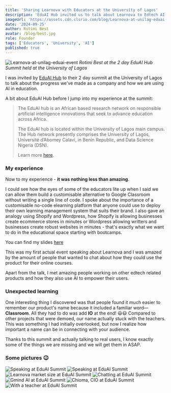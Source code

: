 ```yaml
---
title: 'Sharing Learnova with Educators at the University of Lagos'
description: 'EduAI Hub invited us to talk about Learnova to Edtech AI reserchers and educators at the University of Lagos, Nigeria'
imageUrl: 'https://assets.cdn.clsrio.com/blog/Learnova-at-unilag-eduai-research.png'
date: '2024-09-25'
author: Rotimi Best
avatar: /blog/best.jpg
role: Founder
tags: ['Educators', 'University', 'AI']
published: true
---
```


![Learnova-at-unilag-eduai-event](https://assets.cdn.clsrio.com/blog/Learnova-at-unilag-eduai-research.png)
_Rotimi Best at the 2 day EduAI Hub Summit held at the University of Lagos_

I was invited by [EduAI Hub](https://eduaihub.org/) to their 2 day summit at the University of Lagos to talk about the progress we've made as a company and how we are using AI in education.

A bit about EduAI Hub before I jump into my experience at the summit:

> The EduAI hub is an African based research network on responsible artificial intelligence innovations that seek to advance education across Africa.
>
> The EduAI hub is located within the University of Lagos main campus. The Hub network presently comprises the University of Lagos, Université d’Abomey Calavi, in Benin Republic, and Data Science Nigeria (DSN).
>
> Learn more [here](https://eduaihub.org/).

### My experience

Now to my experience - __it was nothing less than amazing__.

I could see how the eyes of some of the educators lite up when I said we can allow them build a customisable alternative to Google Classroom without writing a single line of code. I spoke about the importance of a customisable no-code elearning platform that anyone could use to deploy their own learning management system that suits their brand. I also gave an analogy using Shopify and Wordpress, how Shopify is allowing businesses create ecommerce stores in minutes or Wordpress allowing writters and businesses create robust websites in minutes - that's exactly what we want to do in the educational space starting with bootcamps.

You can find my slides [here](https://docs.google.com/presentation/d/1yU9EFmYA5OJ9PmM4vQp39100vryRBdz3fCAVLktrUEI/edit?usp=sharing)

This was my first actual event speaking about Learnova and I was amazed by the amount of people that wanted to chat about how they could use the product for their online courses.

Apart from the talk, I met amazing people working on other edtech related products and how they also use AI to empower their users. 

### Unexpected learning

One interesting thing I discovered was that people found it much easier to remember our product's name because it included a familiar word—**Classroom**. All they had to do was add **IO** at the end! 😃😃 Compared to other projects that were demoed, our name actually stuck with the teachers. This was something I had initially overlooked, but now I realize how important a name can be in connecting with your audience.

Thanks to this summit and actually talking to real users, I know exactly some of the things we are missing and we will get them in ASAP.

### Some pictures 😉

<div class="gallery mt-2 max-w-full overflow-x-scroll">
  <div class="flex space-x-4 gap-2">
    <img src="https://assets.cdn.clsrio.com/blog/eduaihub-summit/speaking.JPG" alt="Speaking at EduAI Summit">
    <img src="https://assets.cdn.clsrio.com/blog/eduaihub-summit/speaking-2.JPG" alt="Speaking at EduAI Summit">
    <img src="https://assets.cdn.clsrio.com/blog/eduaihub-summit/market-size.JPG" alt="Learnova market size at EduAI Summit">
    <img src="https://assets.cdn.clsrio.com/blog/eduaihub-summit/chatting.JPG" alt="Chatting at EduAI Summit">
    <img src="https://assets.cdn.clsrio.com/blog/eduaihub-summit/gmind-ai.jpg" alt="Gmind AI at EduAI Summit">
    <img src="https://assets.cdn.clsrio.com/blog/eduaihub-summit/chioma-cio.jpg" alt="Chioma, CIO at EduAI Summit">
    <img src="https://assets.cdn.clsrio.com/blog/eduaihub-summit/teacher-pic.jpg" alt="With a teacher at EduAI Summit">
  </div>
</div>

